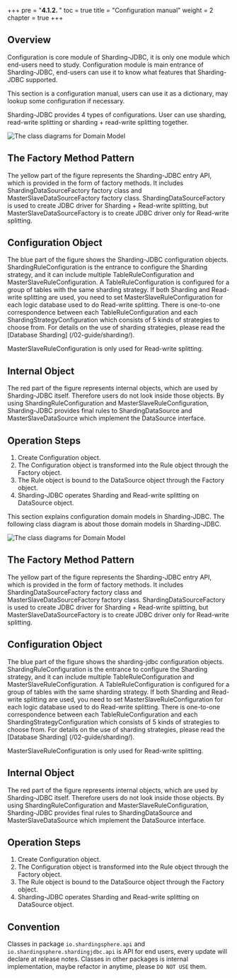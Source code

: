 +++
pre = "<b>4.1.2. </b>"
toc = true
title = "Configuration manual"
weight = 2
chapter = true
+++

## Overview

Configuration is core module of Sharding-JDBC, it is only one module which end-users need to study. Configuration module is main entrance of Sharding-JDBC, end-users can use it to know what features that Sharding-JDBC supported.   

This section is a configuration manual, users can use it as a dictionary, may lookup some configuration if necessary.

Sharding-JDBC provides 4 types of configurations. User can use sharding, read-write splitting or sharding + read-write splitting together.

![The class diagrams for Domain Model](http://shardingsphere.apache.org/document/current/img/config_domain.png)

## The Factory Method Pattern

The yellow part of the figure represents the Sharding-JDBC entry API, which is provided in the form of factory methods. It includes ShardingDataSourceFactory factory class and MasterSlaveDataSourceFactory factory class. ShardingDataSourceFactory is used to create JDBC driver for Sharding + Read-write splitting, but MasterSlaveDataSourceFactory is to create JDBC driver only for Read-write splitting.

## Configuration Object

The blue part of the figure shows the Sharding-JDBC configuration objects. ShardingRuleConfiguration is the entrance to configure the Sharding strategy, and it can include multiple TableRuleConfiguration and MasterSlaveRuleConfiguration. A TableRuleConfiguration is configured for a group of tables with the same sharding strategy. If both Sharding and Read-write splitting are used, you need to set MasterSlaveRuleConfiguration for each logic database used to do Read-write splitting. There is one-to-one correspondence between each TableRuleConfiguration and each ShardingStrategyConfiguration which consists of 5 kinds of strategies to choose from. For details on the use of sharding strategies, please read the [Database Sharding] (/02-guide/sharding/).

MasterSlaveRuleConfiguration is only used for Read-write splitting.

## Internal Object

The red part of the figure represents internal objects, which are used by Sharding-JDBC itself. Therefore users do not look inside those objects. By using ShardingRuleConfiguration and MasterSlaveRuleConfiguration, Sharding-JDBC provides final rules to ShardingDataSource and MasterSlaveDataSource which implement the DataSource interface.

## Operation Steps

1. Create Configuration object.
2. The Configuration object is transformed into the Rule object through the Factory object.
3. The Rule object is bound to the DataSource object through the Factory object.
4. Sharding-JDBC operates Sharding and Read-write splitting on DataSource object.

This section explains configuration domain models in Sharding-JDBC. The following class diagram is about those domain models in Sharding-JDBC.

![The class diagrams for Domain Model](http://shardingsphere.apache.org/document/current/img/config_domain.png)

## The Factory Method Pattern

The yellow part of the figure represents the Sharding-JDBC entry API, which is provided in the form of factory methods. It includes ShardingDataSourceFactory factory class and MasterSlaveDataSourceFactory factory class. ShardingDataSourceFactory is used to create JDBC driver for Sharding + Read-write splitting, but MasterSlaveDataSourceFactory is to create JDBC driver only for Read-write splitting.

## Configuration Object

The blue part of the figure shows the sharding-jdbc configuration objects. ShardingRuleConfiguration is the entrance to configure the Sharding strategy, and it can include multiple TableRuleConfiguration and MasterSlaveRuleConfiguration. A TableRuleConfiguration is configured for a group of tables with the same sharding strategy. If both Sharding and Read-write splitting are used, you need to set MasterSlaveRuleConfiguration for each logic database used to do Read-write splitting. There is one-to-one correspondence between each TableRuleConfiguration and each ShardingStrategyConfiguration which consists of 5 kinds of strategies to choose from. For details on the use of sharding strategies, please read the [Database Sharding] (/02-guide/sharding/).

MasterSlaveRuleConfiguration is only used for Read-write splitting.

## Internal Object

The red part of the figure represents internal objects, which are used by Sharding-JDBC itself. Therefore users do not look inside those objects. By using ShardingRuleConfiguration and MasterSlaveRuleConfiguration, Sharding-JDBC provides final rules to ShardingDataSource and MasterSlaveDataSource which implement the DataSource interface.

## Operation Steps

1. Create Configuration object.
1. The Configuration object is transformed into the Rule object through the Factory object.
1. The Rule object is bound to the DataSource object through the Factory object.
1. Sharding-JDBC operates Sharding and Read-write splitting on DataSource object.

## Convention

Classes in package `io.shardingsphere.api` and `io.shardingsphere.shardingjdbc.api` is API for end users, every update will declare at release notes.
Classes in other packages is internal implementation, maybe refactor in anytime, please `DO NOT USE` them.
